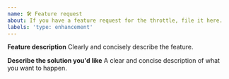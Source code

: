 ```yaml
---
name: 🛠 Feature request
about: If you have a feature request for the throttle, file it here.
labels: 'type: enhancement'
---
```


**Feature description**
Clearly and concisely describe the feature.

**Describe the solution you'd like**
A clear and concise description of what you want to happen.
